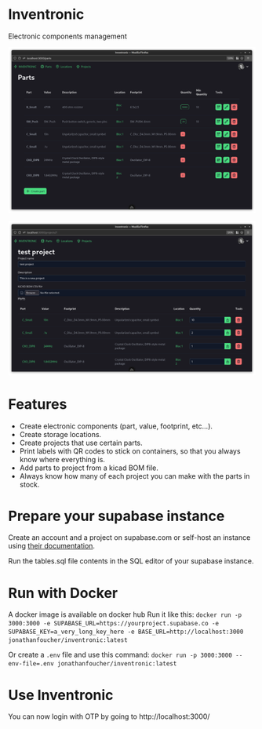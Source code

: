 # Inventronic

Electronic components management

![Parts UI](/img/parts.png)

![Project view](/img/project.png)

# Features

- Create electronic components (part, value, footprint, etc...).
- Create storage locations.
- Create projects that use certain parts.
- Print labels with QR codes to stick on containers, so that you always know where everything is.
- Add parts to project from a kicad BOM file.
- Always know how many of each project you can make with the parts in stock.

# Prepare your supabase instance
Create an account and a project on supabase.com or self-host an instance using [their documentation](https://supabase.com/docs/guides/self-hosting).

Run the tables.sql file contents in the SQL editor of your supabase instance.

# Run with Docker
A docker image is available on docker hub
Run it like this: `docker run -p 3000:3000 -e SUPABASE_URL=https://yourproject.supabase.co -e SUPABASE_KEY=a_very_long_key_here -e BASE_URL=http://localhost:3000 jonathanfoucher/inventronic:latest`

Or create a `.env` file and use this command:
`docker run -p 3000:3000 --env-file=.env jonathanfoucher/inventronic:latest`

# Use Inventronic

You can now login with OTP by going to http://localhost:3000/